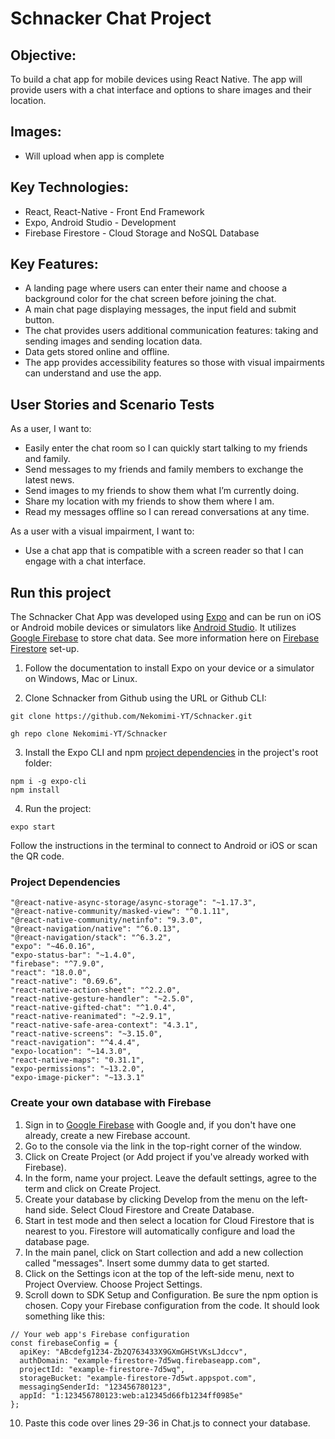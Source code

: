# Schnacker Chat Project

## Objective:
To build a chat app for mobile devices using React Native. The app will provide users with a chat interface and options to share images and their location.

## Images:
* Will upload when app is complete

## Key Technologies: 
* React, React-Native - Front End Framework
* Expo, Android Studio - Development
* Firebase Firestore - Cloud Storage and NoSQL Database

## Key Features: 
* A landing page where users can enter their name and choose a background color for the chat screen before joining the chat.
* A main chat page displaying messages, the input field and submit button. 
* The chat provides users additional communication features: taking and sending images and sending location data. 
* Data gets stored online and offline. 
* The app provides accessibility features so those with visual impairments can understand and use the app.

## User Stories and Scenario Tests
As a user, I want to:
* Easily enter the chat room so I can quickly start talking to my friends and family.
* Send messages to my friends and family members to exchange the latest news.
* Send images to my friends to show them what I’m currently doing.
* Share my location with my friends to show them where I am. 
* Read my messages offline so I can reread conversations at any time. 

As a user with a visual impairment, I want to:
* Use a chat app that is compatible with a screen reader so that I can engage with a chat interface.

## Run this project
The Schnacker Chat App was developed using [Expo](https://docs.expo.dev/) and can be run on iOS or Android mobile devices or simulators like [Android Studio](https://developer.android.com/studio/install). It utilizes [Google Firebase](https://firebase.google.com/) to store chat data. See more information here on [Firebase Firestore](#create-your-own-database-with-firebase) set-up. 

1. Follow the documentation to install Expo on your device or a simulator on Windows, Mac or Linux. 

2. Clone Schnacker from Github using the URL or Github CLI:
```
git clone https://github.com/Nekomimi-YT/Schnacker.git
```
```
gh repo clone Nekomimi-YT/Schnacker
```

3. Install the Expo CLI and npm [project dependencies](#project-dependencies) in the project's root folder:
```
npm i -g expo-cli
npm install
```

4. Run the project:
```
expo start
```
Follow the instructions in the terminal to connect to Android or iOS or scan the QR code.  

### Project Dependencies
```
"@react-native-async-storage/async-storage": "~1.17.3",
"@react-native-community/masked-view": "^0.1.11",
"@react-native-community/netinfo": "9.3.0",
"@react-navigation/native": "^6.0.13",
"@react-navigation/stack": "^6.3.2",
"expo": "~46.0.16",
"expo-status-bar": "~1.4.0",
"firebase": "^7.9.0",
"react": "18.0.0",
"react-native": "0.69.6",
"react-native-action-sheet": "^2.2.0",
"react-native-gesture-handler": "~2.5.0",
"react-native-gifted-chat": "^1.0.4",
"react-native-reanimated": "~2.9.1",
"react-native-safe-area-context": "4.3.1",
"react-native-screens": "~3.15.0",
"react-navigation": "^4.4.4",
"expo-location": "~14.3.0",
"react-native-maps": "0.31.1",
"expo-permissions": "~13.2.0",
"expo-image-picker": "~13.3.1"
```
### Create your own database with Firebase
1. Sign in to [Google Firebase](https://firebase.google.com/) with Google and, if you don't have one already, create a new Firebase account. 
2. Go to the console via the link in the top-right corner of the window.
3. Click on Create Project (or Add project if you've already worked with Firebase). 
4. In the form, name your project.  Leave the default settings, agree to the term and click on Create Project. 
5. Create your database by clicking Develop from the menu on the left-hand side. Select Cloud Firestore and Create Database. 
6. Start in test mode and then select a location for Cloud Firestore that is nearest to you.  Firestore will automatically configure and load the database page.
7.  In the main panel, click on Start collection and add a new collection called "messages".  Insert some dummy data to get started. 
8.  Click on the Settings icon at the top of the left-side menu, next to Project Overview.  Choose Project Settings.
9.  Scroll down to SDK Setup and Configuration.  Be sure the npm option is chosen.  Copy your Firebase configuration from the code.  It should look something like this:
```
// Your web app's Firebase configuration
const firebaseConfig = {
  apiKey: "ABcdefg1234-Zb2Q763433X9GXmGHStVKsLJdccv",
  authDomain: "example-firestore-7d5wq.firebaseapp.com",
  projectId: "example-firestore-7d5wq",
  storageBucket: "example-firestore-7d5wt.appspot.com",
  messagingSenderId: "123456780123",
  appId: "1:123456780123:web:a12345d66fb1234ff0985e"
};
```
10. Paste this code over lines 29-36 in Chat.js to connect your database. 